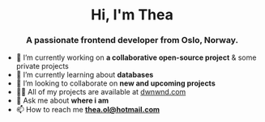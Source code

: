 <h1 align="center">Hi, I'm Thea</h1>
<h3 align="center">A passionate frontend developer from Oslo, Norway.</h3>

- 🔭 I’m currently working on **a collaborative open-source project** & some private projects 
- 🌱 I’m currently learning about **databases**
- 👯 I’m looking to collaborate on **new and upcoming projects**
- 👨‍💻 All of my projects are available at [dwnwnd.com](dwnwnd.com)
- 💬 Ask me about **where i am**
- 📫 How to reach me **thea.ol@hotmail.com**
